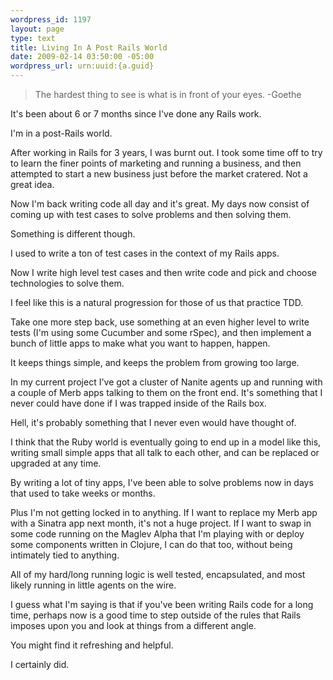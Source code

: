 ```yaml
--- 
wordpress_id: 1197
layout: page
type: text
title: Living In A Post Rails World
date: 2009-02-14 03:50:00 -05:00
wordpress_url: urn:uuid:{a.guid}
---
```

<blockquote>
    <p>The hardest thing to see is what is in front of your eyes. -Goethe</p>
</blockquote>

<p>It's been about 6 or 7 months since I've done any Rails work. </p>

<p>I'm in a post-Rails world.</p>

<p>After working in Rails for 3 years, I was burnt out. I took some time off to try to learn the finer points of marketing and running a business, and then attempted to start a new business just before the market cratered. Not a great idea.</p>

<p>Now I'm back writing code all day and it's great. My days now consist of coming up with test cases to solve problems and then solving them. </p>

<p>Something is different though. </p>

<p>I used to write a ton of test cases in the context of my Rails apps.</p>

<p>Now I write high level test cases and then write code and pick and choose technologies to solve them.</p>

<p>I feel like this is a natural progression for those of us that practice TDD. </p>

<p>Take one more step back, use something at an even higher level to write tests (I'm using some Cucumber and some rSpec), and then implement a bunch of little apps to make what you want to happen, happen.</p>

<p>It keeps things simple, and keeps the problem from growing too large.</p>

<p>In my current project I've got a cluster of Nanite agents up and running with a couple of Merb apps talking to them on the front end. It's something that I never could have done if I was trapped inside of the Rails box.</p>

<p>Hell, it's probably something that I never even would have thought of.</p>

<p>I think that the Ruby world is eventually going to end up in a model like this, writing small simple apps that all talk to each other, and can be replaced or upgraded at any time.</p>

<p>By writing a lot of tiny apps, I've been able to solve problems now in days that used to take weeks or months.</p>

<p>Plus I'm not getting locked in to anything. If I want to replace my Merb app with a Sinatra app next month, it's not a huge project. If I want to swap in some code running on the Maglev Alpha that I'm playing with or deploy some components written in Clojure, I can do that too, without being intimately tied to anything.</p>

<p>All of my hard/long running logic is well tested, encapsulated, and most likely running in little agents on the wire.</p>

<p>I guess what I'm saying is that if you've been writing Rails code for a long time, perhaps now is a good time to step outside of the rules that Rails imposes upon you and look at things from a different angle.</p>

<p>You might find it refreshing and helpful.</p>

<p>I certainly did.</p>
